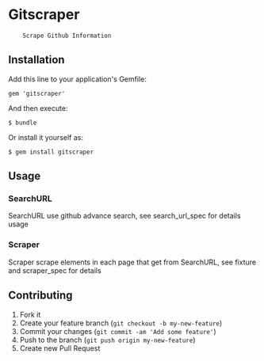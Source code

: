 # Gitscraper

		Scrape Github Information

## Installation

Add this line to your application's Gemfile:

    gem 'gitscraper'

And then execute:

    $ bundle

Or install it yourself as:

    $ gem install gitscraper

## Usage

### SearchURL

SearchURL use github advance search, see search_url_spec for details usage

### Scraper

Scraper scrape elements in each page that get from SearchURL, see fixture and scraper_spec for details

## Contributing

1. Fork it
2. Create your feature branch (`git checkout -b my-new-feature`)
3. Commit your changes (`git commit -am 'Add some feature'`)
4. Push to the branch (`git push origin my-new-feature`)
5. Create new Pull Request
